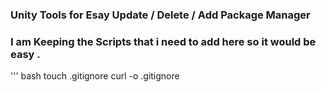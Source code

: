 ### Unity Tools for Esay Update / Delete / Add Package Manager

### I am Keeping the Scripts that i need to  add here so it would be easy .



''' bash
touch .gitignore
curl -o .gitignore